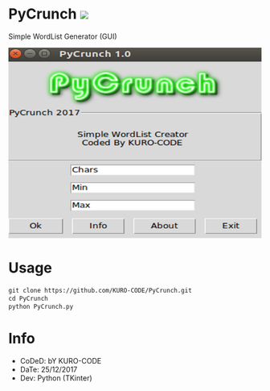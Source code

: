 # PyCrunch ![](https://img.shields.io/badge/PiCrunch-Python-blue.svg)
Simple WordList Generator (GUI)

![PyCrunch1.png](https://github.com/KURO-CODE/PyCrunch/blob/master/PyCrunch1.png)

# Usage
```
git clone https://github.com/KURO-CODE/PyCrunch.git
cd PyCrunch
python PyCrunch.py
```
# Info
* CoDeD: bY KURO-CODE
* DaTe: 25/12/2017
* Dev: Python (TKinter)
